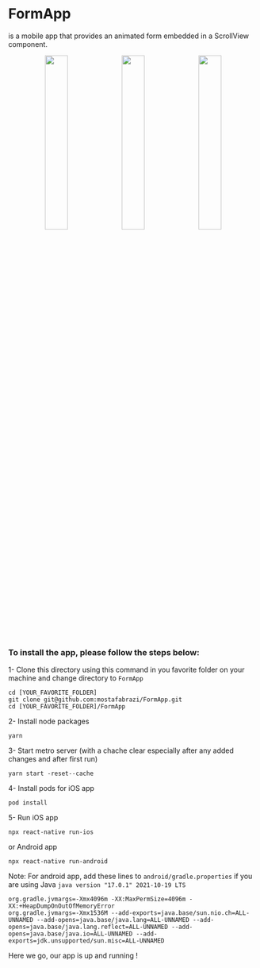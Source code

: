# FormApp 
is a mobile app that provides an animated form embedded in a ScrollView component.


<p align="center">
<img src="https://user-images.githubusercontent.com/16275632/185802913-ab797d1e-8de8-47ce-96d0-34136d48e8ef.png" width=30% height=30%>
<img src="https://user-images.githubusercontent.com/16275632/185802995-02186042-2399-49dd-af2b-c5b8a5c2b8d2.png" width=30% height=30%>
<img src="https://user-images.githubusercontent.com/16275632/185802971-2f0b9302-5aa0-4d24-a634-6b75278c4076.png" width=30% height=30%>
</p>

### To install the app, please follow the steps below:
1- Clone this directory using this command in you favorite folder on your machine and change directory to `FormApp`
```
cd [YOUR_FAVORITE_FOLDER]
git clone git@github.com:mostafabrazi/FormApp.git
cd [YOUR_FAVORITE_FOLDER]/FormApp
```

2- Install node packages
```
yarn
```

3- Start metro server (with a chache clear especially after any added changes and after first run)
```
yarn start -reset--cache
```

4- Install pods for iOS app
```
pod install
```

5- Run iOS app
```
npx react-native run-ios
```
or Android app
```
npx react-native run-android
```

Note: For android app, add these lines to `android/gradle.properties` if you are using Java `java version "17.0.1" 2021-10-19 LTS`
```
org.gradle.jvmargs=-Xmx4096m -XX:MaxPermSize=4096m -XX:+HeapDumpOnOutOfMemoryError
org.gradle.jvmargs=-Xmx1536M --add-exports=java.base/sun.nio.ch=ALL-UNNAMED --add-opens=java.base/java.lang=ALL-UNNAMED --add-opens=java.base/java.lang.reflect=ALL-UNNAMED --add-opens=java.base/java.io=ALL-UNNAMED --add-exports=jdk.unsupported/sun.misc=ALL-UNNAMED
```

Here we go, our app is up and running !
